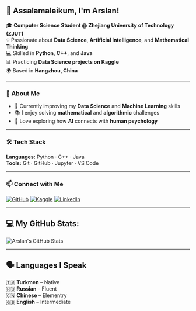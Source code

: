 ## 👋 Assalamaleikum, I'm Arslan!

🎓 **Computer Science Student @ Zhejiang University of Technology (ZJUT)**  
💡 Passionate about **Data Science**, **Artificial Intelligence**, and **Mathematical Thinking**  
💻 Skilled in **Python**, **C++**, and **Java**  
📊 Practicing **Data Science projects on Kaggle**  
🌍 Based in **Hangzhou, China**

---

### 🧠 About Me
- 🔭 Currently improving my **Data Science** and **Machine Learning** skills  
- 📚 I enjoy solving **mathematical** and **algorithmic** challenges  
- 💬 Love exploring how **AI** connects with **human psychology**   

---

### 🛠️ Tech Stack
**Languages:** Python · C++ · Java  
**Tools:** Git · GitHub · Jupyter · VS Code   

---

### 📫 Connect with Me
[![GitHub](https://img.shields.io/badge/GitHub-000?style=for-the-badge&logo=github)](https://github.com/arsrejpv)
[![Kaggle](https://img.shields.io/badge/Kaggle-20BEFF?style=for-the-badge&logo=kaggle&logoColor=white)](https://www.kaggle.com/)
[![LinkedIn](https://img.shields.io/badge/LinkedIn-0077B5?style=for-the-badge&logo=linkedin&logoColor=white)]()

---
## 💻 My GitHub Stats:

![Arslan's GitHub Stats](https://github-readme-stats.vercel.app/api?username=arslanrejepov&show_icons=true&theme=dark)

---
## 🗣️ Languages I Speak

🇹🇲 **Turkmen** – Native  
🇷🇺 **Russian** – Fluent  
🇨🇳 **Chinese** – Elementry  
🇬🇧 **English** –  Intermediate
